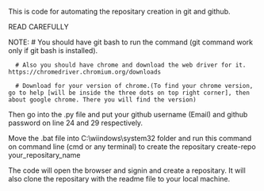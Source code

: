 This is code for automating the repositary creation in git and github.

READ CAREFULLY

NOTE: # You should have git bash to run the command (git command work only if git bash is installed).

      # Also you should have chrome and download the web driver for it. https://chromedriver.chromium.org/downloads
      
      # Download for your version of chrome.(To find your chrome version, go to help [will be inside the three dots on top right corner], then about google chrome. There you will find the version) 

Then go into the .py file and put your github username (Email) and github password on line 24 and 29 respectively.  

Move the .bat file into C:\wiindows\system32 folder and run this command on command line (cmd or any terminal) to create the repositary
  create-repo your_repositary_name

The code will open the browser and signin and create a repositary.
It will also clone the repositary with the readme file to your local machine.
